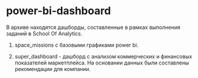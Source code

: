 # power-bi-dashboard


В архиве находятся дашборды, составленные в рамках выполнения заданий в School Of Analytics. 


1. space_missions с базовыми графиками power bi.

2. super_dashboard - дашборд с анализом коммерческих и финансовых показателей маркетплейса. На основании данных были составлены рекомендации для компании.
